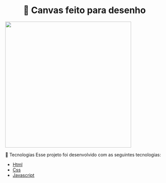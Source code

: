 <h1 align="center">🎨 Canvas feito para desenho

</h1>


<img src=".https://ibb.co/F0JN6M5" width="400px">

🚀 Tecnologias
Esse projeto foi desenvolvido com as seguintes tecnologias:

- [Html](https://pt.wikipedia.org/wiki/HTML)
- [Css](https://pt.wikipedia.org/wiki/Cascading_Style_Sheets)
- [Javascript](https://pt.wikipedia.org/wiki/JavaScript)
